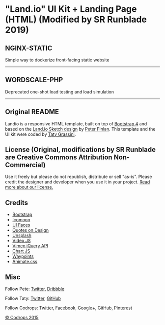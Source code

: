 # "Land.io" UI Kit + Landing Page (HTML) (Modified by SR Runblade 2019)

## NGINX-STATIC

Simple way to dockerize front-facing static website

---

## WORDSCALE-PHP

Deprecated one-shot load testing and load simulation

---

## Original README

Landio is a responsive HTML template, built on top of [Bootstrap 4](http://v4-alpha.getbootstrap.com/) and based on the [Land.io Sketch design](http://tympanus.net/codrops/2015/09/16/freebie-land-io-ui-kit-landing-page-design-sketch/) by [Peter Finlan](http://peterfinlan.com/). This template and the UI kit were coded by [Taty Grassini](http://tatygrassini.github.io/).

## License (Original, modifications by SR Runblade are Creative Commons Attribution Non-Commercial)

Use it freely but please do not republish, distribute or sell "as-is". Please credit the designer and developer when you use it in your project. [Read more about our license.](http://tympanus.net/codrops/licensing/)

## Credits

* [Bootstrap](http://getbootstrap.com/)
* [Icomoon](https://icomoon.io/)
* [UI Faces](http://uifaces.com/)
* [Quotes on Design](http://quotesondesign.com/)
* [Unsplash](https://unsplash.com/)
* [Video JS](http://videojs.com/)
* [Vimeo jQuery API](https://github.com/jrue/Vimeo-jQuery-API)
* [Chart JS](http://www.chartjs.org/)
* [Waypoints](https://github.com/imakewebthings/waypoints)
* [Animate.css](https://daneden.github.io/animate.css/)

## Misc

Follow Pete: [Twitter](https://twitter.com/peterfinlan), [Dribbble](http://www.dribbble.com/peterfinlan)

Follow Taty: [Twitter](https://twitter.com/tatygrassini), [GitHub](https://github.com/tatygrassini)

Follow Codrops: [Twitter](http://www.twitter.com/codrops), [Facebook](http://www.facebook.com/pages/Codrops/159107397912), [Google+](https://plus.google.com/101095823814290637419), [GitHub](https://github.com/codrops), [Pinterest](http://www.pinterest.com/codrops/)

[© Codrops 2015](http://www.codrops.com)
